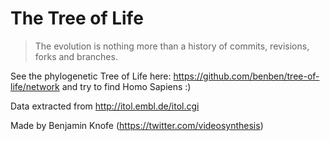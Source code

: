 The Tree of Life
================

> The evolution is nothing more than a history of commits, revisions, forks and branches.

See the phylogenetic Tree of Life here: https://github.com/benben/tree-of-life/network and try to find Homo Sapiens :)

Data extracted from http://itol.embl.de/itol.cgi

Made by Benjamin Knofe (https://twitter.com/videosynthesis)
